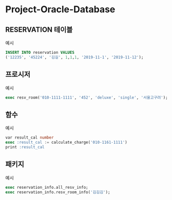 # Project-Oracle-Database

  
  
## RESERVATION 테이블
 예시
~~~ sql
INSERT INTO reservation VALUES
('12235', '45224', '김길', 1,1,1, '2019-11-1', '2019-11-12');
~~~

   
   
   
 ## 프로시저
  예시
  ~~~ sql
  exec resv_room('010-1111-1111', '452', 'deluxe', 'single', '서울고구려');
  ~~~ 

 ## 함수
 예시
 ~~~ sql
 var result_cal number
 exec :result_cal := calculate_charge('010-1161-1111')
 print :result_cal
 ~~~


 ## 패키지
 예시
 ~~~ sql
 exec reservation_info.all_resv_info;
 exec reservation_info.resv_room_info('김김김');
 
 ~~~
